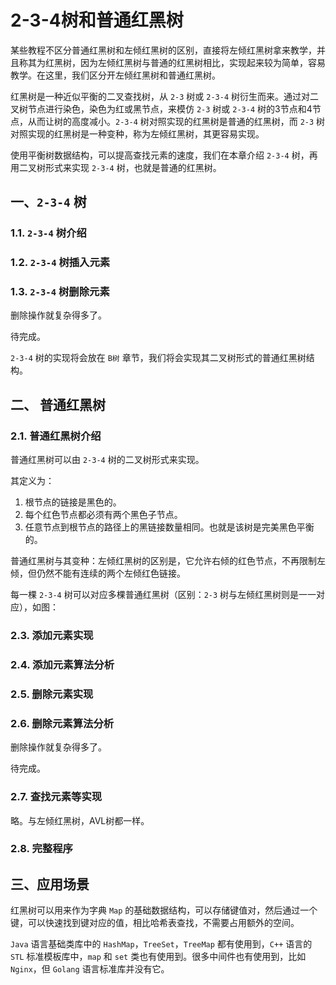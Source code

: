 # 2-3-4树和普通红黑树

某些教程不区分普通红黑树和左倾红黑树的区别，直接将左倾红黑树拿来教学，并且称其为红黑树，因为左倾红黑树与普通的红黑树相比，实现起来较为简单，容易教学。在这里，我们区分开左倾红黑树和普通红黑树。

红黑树是一种近似平衡的二叉查找树，从 `2-3` 树或 `2-3-4` 树衍生而来。通过对二叉树节点进行染色，染色为红或黑节点，来模仿 `2-3` 树或 `2-3-4` 树的3节点和4节点，从而让树的高度减小。`2-3-4` 树对照实现的红黑树是普通的红黑树，而 `2-3` 树对照实现的红黑树是一种变种，称为左倾红黑树，其更容易实现。

使用平衡树数据结构，可以提高查找元素的速度，我们在本章介绍 `2-3-4` 树，再用二叉树形式来实现 `2-3-4` 树，也就是普通的红黑树。

## 一、`2-3-4` 树

### 1.1. `2-3-4` 树介绍


### 1.2. `2-3-4` 树插入元素


### 1.3. `2-3-4` 树删除元素

删除操作就复杂得多了。

待完成。

`2-3-4` 树的实现将会放在 `B树` 章节，我们将会实现其二叉树形式的普通红黑树结构。

## 二、 普通红黑树

### 2.1. 普通红黑树介绍

普通红黑树可以由 `2-3-4` 树的二叉树形式来实现。

其定义为：

1. 根节点的链接是黑色的。
2. 每个红色节点都必须有两个黑色子节点。
3. 任意节点到根节点的路径上的黑链接数量相同。也就是该树是完美黑色平衡的。

普通红黑树与其变种：左倾红黑树的区别是，它允许右倾的红色节点，不再限制左倾，但仍然不能有连续的两个左倾红色链接。

每一棵 `2-3-4` 树可以对应多棵普通红黑树（区别：`2-3` 树与左倾红黑树则是一一对应），如图：
 




### 2.3. 添加元素实现

### 2.4. 添加元素算法分析

### 2.5. 删除元素实现

### 2.6. 删除元素算法分析

删除操作就复杂得多了。

待完成。

### 2.7. 查找元素等实现

略。与左倾红黑树，AVL树都一样。

### 2.8. 完整程序

## 三、应用场景

红黑树可以用来作为字典 `Map` 的基础数据结构，可以存储键值对，然后通过一个键，可以快速找到键对应的值，相比哈希表查找，不需要占用额外的空间。

`Java` 语言基础类库中的 `HashMap`，`TreeSet`，`TreeMap` 都有使用到，`C++` 语言的 `STL` 标准模板库中，`map` 和 `set` 类也有使用到。很多中间件也有使用到，比如 `Nginx`，但 `Golang` 语言标准库并没有它。